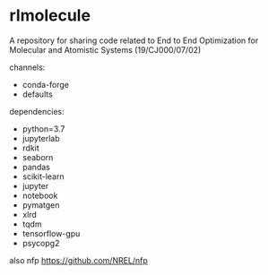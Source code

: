 # rlmolecule

A repository for sharing code related to End to End Optimization for Molecular and Atomistic Systems (19/CJ000/07/02)


channels:
  - conda-forge
  - defaults
  
dependencies:
  - python=3.7
  - jupyterlab
  - rdkit
  - seaborn
  - pandas
  - scikit-learn
  - jupyter
  - notebook
  - pymatgen
  - xlrd
  - tqdm
  - tensorflow-gpu
  - psycopg2
  
  
  also nfp
  https://github.com/NREL/nfp
